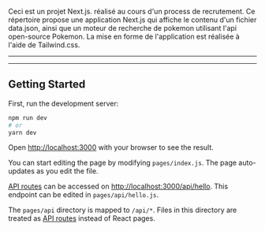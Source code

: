 Ceci est un projet Next.js. réalisé au cours d'un process de recrutement.
Ce répertoire propose une application Next.js qui affiche le contenu d'un fichier data.json, ainsi que un moteur de recherche de pokemon utilisant l'api open-source Pokemon.
La mise en forme de l'application est réalisée à l'aide de Tailwind.css.


----------------
----------------

## Getting Started

First, run the development server:

```bash
npm run dev
# or
yarn dev
```

Open [http://localhost:3000](http://localhost:3000) with your browser to see the result.

You can start editing the page by modifying `pages/index.js`. The page auto-updates as you edit the file.

[API routes](https://nextjs.org/docs/api-routes/introduction) can be accessed on [http://localhost:3000/api/hello](http://localhost:3000/api/hello). This endpoint can be edited in `pages/api/hello.js`.

The `pages/api` directory is mapped to `/api/*`. Files in this directory are treated as [API routes](https://nextjs.org/docs/api-routes/introduction) instead of React pages.
